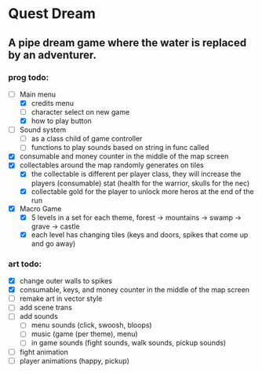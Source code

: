 # Quest Dream

## A pipe dream game where the water is replaced by an adventurer.



### prog todo:
- [ ] Main menu
   - [x] credits menu
   - [ ] character select on new game
   - [x] how to play button
- [ ] Sound system
   - [ ] as a class child of game controller
   - [ ] functions to play sounds based on string in func called
- [x] consumable and money counter in the middle of the map screen
- [x] collectables around the map randomly generates on tiles
   - [x] the collectable is different per player class, they will increase the players (consumable) stat (health for the warrior, skulls for the nec)
   - [x] collectable gold for the player to unlock more heros at the end of the run
- [x] Macro Game
   - [x] 5 levels in a set for each theme, forest -> mountains -> swamp -> grave -> castle
   - [x] each level has changing tiles (keys and doors, spikes that come up and go away)

### art todo:
- [x] change outer walls to spikes
- [x] consumable, keys, and money counter in the middle of the map screen
- [ ] remake art in vector style
- [ ] add scene trans
- [ ] add sounds
   - [ ] menu sounds (click, swoosh, bloops)
   - [ ] music (game (per theme), menu)
   - [ ] in game sounds (fight sounds, walk sounds, pickup sounds)
- [ ] fight animation
- [ ] player animations (happy, pickup)
